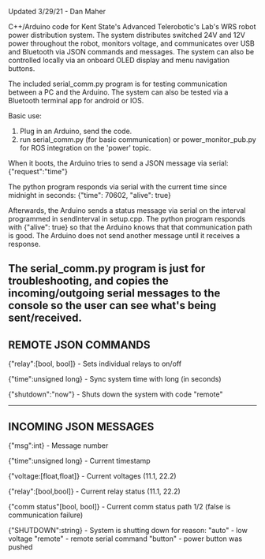 Updated 3/29/21 - Dan Maher

C++/Arduino code for Kent State's Advanced Telerobotic's Lab's WRS robot power distribution system. The system distributes switched 24V and 12V power throughout the robot, monitors voltage, and communicates over USB and Bluetooth via JSON commands and messages. The system can also be controlled locally via an onboard OLED display and menu navigation buttons. 

The included serial_comm.py program is for testing communication between a PC and the Arduino. The system can also be tested via a Bluetooth terminal app for android or IOS.


Basic use:
1) Plug in an Arduino, send the code. 
2) run serial_comm.py (for basic communication) or power_monitor_pub.py for ROS integration on the 'power' topic.

When it boots, the Arduino tries to send a JSON message via serial:
{"request":"time"}

The python program responds via serial with the current time since midnight in seconds:
{"time": 70602, "alive": true}

Afterwards, the Arduino sends a status message via serial on the interval programmed in sendInterval in setup.cpp. The python program responds with {"alive": true} so that the Arduino knows that that communication path is good. The Arduino does not send another message until it receives a response.

The serial_comm.py program is just for troubleshooting, and copies the incoming/outgoing serial messages to the console so the user can see what's being sent/received.
---------------------------------------------------------------------------
REMOTE JSON COMMANDS
---------------------------------------------------------------------------
{"relay":[bool, bool]}		-		Sets individual relays to on/off

{"time":unsigned long}		-		Sync system time with long (in seconds)

{"shutdown":"now"}		-		Shuts down the system with code "remote"

---------------------------------------------------------------------------
INCOMING JSON MESSAGES
---------------------------------------------------------------------------

{"msg":int}			-		Message number

{"time":unsigned long}		-		Current timestamp

{"voltage:[float,float]}	-		Current voltages (11.1, 22.2)

{"relay":[bool,bool]}		-		Current relay status (11.1, 22.2)

{"comm status"[bool, bool]}	-		Current comm status path 1/2 (false is communication failure)

{"SHUTDOWN":string} 		-		System is shutting down for reason:
							"auto" - low voltage
							"remote" - remote serial command
							"button" - power button was pushed		
